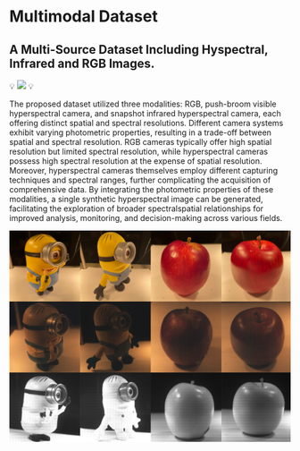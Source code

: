 # Multimodal Dataset

## A Multi-Source Dataset Including Hyspectral, Infrared and RGB Images. ## 

💡 [![](https://img.shields.io/badge/Data-@GoogleDrive-brightgreen.svg)]( https://drive.google.com/drive/folders/1-1dcT8M72wbBWfftMbmG88sBRyZQgYOe?usp=sharing) 💡

The proposed dataset utilized three modalities: RGB, push-broom visible hyperspectral camera, and snapshot infrared hyperspectral camera, each offering distinct spatial and spectral resolutions. Different camera systems exhibit varying photometric properties, resulting in a trade-off between spatial and spectral resolution. RGB cameras typically offer high spatial resolution but limited spectral resolution, while hyperspectral cameras possess high spectral resolution at the expense of spatial resolution. Moreover, hyperspectral cameras themselves employ different capturing techniques and spectral ranges, further complicating the acquisition of comprehensive data. By integrating the photometric properties of these modalities, a single synthetic hyperspectral image can be generated, facilitating the exploration of broader spectralspatial relationships for improved analysis, monitoring, and decision-making across various fields.

<div  align="center">    
 <img src="https://github.com/spectral-3D-lab/multimodal-dataset/blob/main/multimodal_data/minions_apples.png" width = "666"  align=center />
</div>

